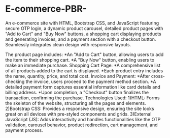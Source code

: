 # E-commerce-PBR-
An e-commerce site with HTML, Bootstrap CSS, and JavaScript featuring secure OTP login, a dynamic product carousel, detailed product pages with "Add to Cart" and "Buy Now" buttons, a shopping cart displaying products and generating invoices, and a payment section with a checkout button. Seamlessly integrates clean design with responsive layouts.

The product page includes:
*An "Add to Cart" button, allowing users to add the item to their shopping cart.
*A "Buy Now" button, enabling users to make an immediate purchase.
Shopping Cart Page:
*A comprehensive list of all products added to the cart is displayed.
*Each product entry includes the name, quantity, price, and total cost.
Invoice and Payment:
*After cross-checking the invoice, users proceed to the payment method section.
*A detailed payment form captures essential information like card details and billing address.
*Upon completion, a "Checkout" button finalizes the transaction, confirming the purchase.
Technologies Used:
1)HTML: Forms the skeleton of the website, structuring all the pages and elements.
2)Bootstrap CSS: Provides a responsive design, ensuring the site looks great on all devices with pre-styled components and grids.
3)External JavaScript (JS): Adds interactivity and handles functionalities like the OTP validation, carousel behavior, product redirection, cart management, and payment process.
